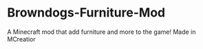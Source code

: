 # Browndogs-Furniture-Mod
A Minecraft mod that add furniture and more to the game! Made in MCreatior
